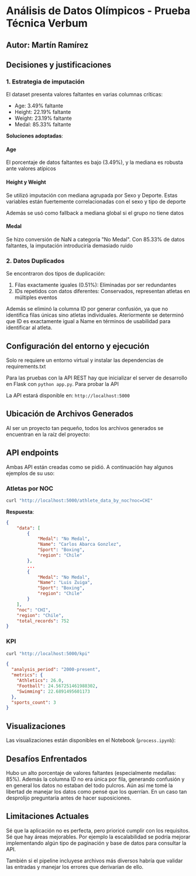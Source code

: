 # Análisis de Datos Olímpicos - Prueba Técnica Verbum

## Autor: Martín Ramírez

## Decisiones y justificaciones

### 1. Estrategia de imputación

El dataset presenta valores faltantes en varias columnas críticas:

- Age: 3.49% faltante
- Height: 22.19% faltante
- Weight: 23.19% faltante
- Medal: 85.33% faltante

**Soluciones adoptadas**:

#### Age

El porcentaje de datos faltantes es bajo (3.49%), y la mediana es robusta ante valores atípicos

#### Height y Weight

Se utilizó imputación con mediana agrupada por Sexo y Deporte. Estas variables están fuertemente correlacionadas con el sexo y tipo de deporte

Además se usó como fallback a mediana global si el grupo no tiene datos

#### Medal

Se hizo conversión de NaN a categoría "No Medal". Con 85.33% de datos faltantes, la imputación introduciría demasiado ruido

### 2. Datos Duplicados

Se encontraron dos tipos de duplicación:

1. Filas exactamente iguales (0.51%): Eliminadas por ser redundantes
2. IDs repetidos con datos diferentes: Conservados, representan atletas en múltiples eventos

Además se eliminó la columna ID por generar confusión, ya que no identifica filas únicas sino atletas individuales. Ateriormente se determinó que ID es exactamente igual a Name en términos de usabilidad para identificar al atleta.

## Configuración del entorno y ejecución

Solo re requiere un entorno virtual y instalar las dependencias de requirements.txt

Para las pruebas con la API REST hay que inicializar el server de desarrollo en Flask con `python app.py`. Para probar la API

La API estará disponible en: `http://localhost:5000`

## Ubicación de Archivos Generados

Al ser un proyecto tan pequeño, todos los archivos generados se encuentran en la raíz del proyecto:

## API endpoints

Ambas API están creadas como se pidió. A continuación hay algunos ejemplos de su uso:

### Atletas por NOC

```bash
curl "http://localhost:5000/athlete_data_by_noc?noc=CHI"
```

**Respuesta**:

```json
{
    "data": [
        {
            "Medal": "No Medal",
            "Name": "Carlos Abarca Gonzlez",
            "Sport": "Boxing",
            "region": "Chile"
        },
        ...
        {
            "Medal": "No Medal",
            "Name": "Luis Zuiga",
            "Sport": "Boxing",
            "region": "Chile"
        }
    ],
    "noc": "CHI",
    "region": "Chile",
    "total_records": 752
}
```

### KPI

```bash
curl "http://localhost:5000/kpi"
```

```json
{
  "analysis_period": "2000-present",
  "metrics": {
    "Athletics": 26.0,
    "Football": 24.567251461988302,
    "Swimming": 22.6891495601173
  },
  "sports_count": 3
}
```

## Visualizaciones

Las visualizaciones están disponibles en el Notebook (`process.ipynb`):

## Desafíos Enfrentados

Hubo un alto porcentaje de valores faltantes (especialmente medallas: 85%). Además la columna ID no era única por fila, generando confusión y en general los datos no estaban del todo pulcros. Aún así me tomé la libertad de manejar los datos como pensé que los querrían. En un caso tan desprolijo preguntaría antes de hacer suposiciones.

## Limitaciones Actuales

Sé que la aplicación no es perfecta, pero prioricé cumplir con los requisitos. Sé que hay áreas mejorables. Por ejemplo la escalabilidad se podría mejorar implementando algún tipo de paginación y base de datos para consultar la API.

También si el pipeline incluyese archivos más diversos habría que validar las entradas y manejar los errores que derivarían de ello.
